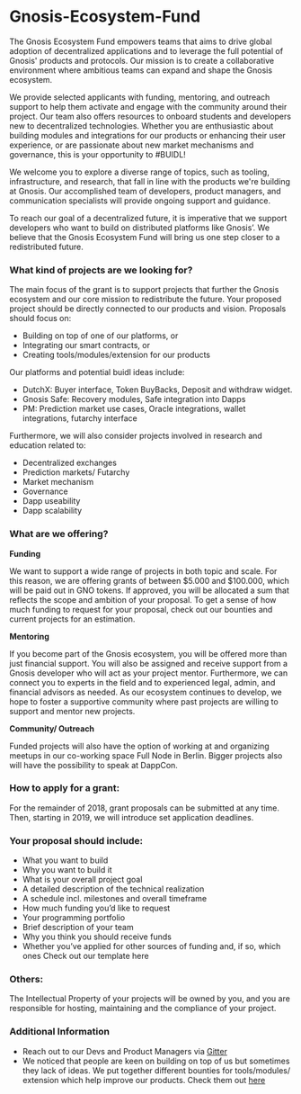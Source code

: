 # Gnosis-Ecosystem-Fund

The Gnosis Ecosystem Fund empowers teams that aims to drive global adoption of decentralized applications and to leverage the full potential of Gnosis' products and protocols. Our mission is to create a collaborative environment where ambitious teams can expand and shape the Gnosis ecosystem. 

We provide selected applicants with funding, mentoring, and outreach support to help them activate and engage with the community around their project. Our team also offers resources to onboard students and developers new to decentralized technologies. Whether you are enthusiastic about building modules and integrations for our products or enhancing their user experience, or are passionate about new market mechanisms and governance, this is your opportunity to #BUIDL!

We welcome you to explore a diverse range of topics, such as tooling, infrastructure, and research, that fall in line with the products we're building at Gnosis. Our accomplished team of developers, product managers, and  communication specialists will provide ongoing support and guidance. 

To reach our goal of a decentralized future, it is imperative that we support developers who want to build on distributed platforms like Gnosis’. We believe that the Gnosis Ecosystem Fund will bring us one step closer to a redistributed future. 


### What kind of projects are we looking for? 

The main focus of the grant is to support projects that further the Gnosis ecosystem and our core mission to redistribute the future. Your proposed project should be directly connected to our products and vision. 
Proposals should focus on:

- Building on top of one of our platforms, or 
- Integrating our smart contracts, or 
- Creating tools/modules/extension for our products
  
Our platforms and potential buidl ideas include:

- DutchX: Buyer interface, Token BuyBacks, Deposit and withdraw widget. 
- Gnosis Safe: Recovery modules, Safe integration into Dapps
- PM: Prediction market use cases, Oracle integrations, wallet integrations, futarchy interface

Furthermore, we will also consider projects involved in research and education related to:
- Decentralized exchanges
- Prediction markets/ Futarchy
- Market mechanism
- Governance
- Dapp useability 
- Dapp scalability 

### What are we offering? 

**Funding**

We want to support a wide range of projects in both topic and scale. For this reason, we are offering grants of between $5.000 and $100.000, which will be paid out in GNO tokens. If approved, you will be allocated a sum that reflects the scope and ambition of your proposal. To get a sense of how much funding to request for your proposal, check out our bounties and current projects for an estimation. 

**Mentoring**

If you become part of the Gnosis ecosystem, you will be offered more than just financial support. You will also be assigned and receive support from a Gnosis developer who will act as your project mentor. Furthermore, we can connect you to experts in the field and to experienced legal, admin, and financial advisors as needed. As our ecosystem continues to develop, we hope to foster a supportive community where past projects are willing to support and mentor new projects. 

**Community/ Outreach**

Funded projects will also have the option of working at and organizing meetups in our co-working space Full Node in Berlin. Bigger projects also will have the possibility to speak at DappCon. 

### How to apply for a grant:
For the remainder of 2018, grant proposals can be submitted at any time. Then, starting in 2019, we will introduce set application deadlines. 

### Your proposal should include: 
* What you want to build
* Why you want to build it
* What is your overall project goal 
* A detailed description of the technical realization
* A schedule incl. milestones and overall timeframe
* How much funding you’d like to request
* Your programming portfolio
* Brief description of your team
* Why you think you should receive funds
* Whether you’ve applied for other sources of funding and, if so, which ones
Check out our template here

### Others: 
The Intellectual Property of your projects will be owned by you, and you are responsible for hosting, maintaining and the compliance of your project. 

### Additional Information
- Reach out to our Devs and Product Managers via [Gitter](https://gitter.im/gnosis)
- We noticed that people are keen on building on top of us but sometimes they lack of ideas. We put together different  bounties for tools/modules/ extension which help improve our products. Check them out [here](https://gitcoin.co/explorer?keywords=gnosis&order_by=-web3_created)
